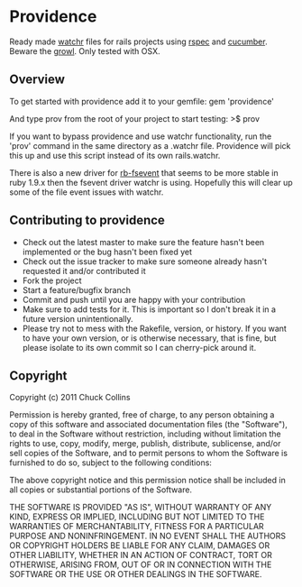Providence
==========

Ready made [watchr](https://github.com/mynyml/watchr) files for rails projects using [rspec](https://github.com/rspec/rspec) and [cucumber](https://github.com/aslakhellesoy/cucumber).  Beware the [growl](http://growl.info/).  Only tested with OSX.

Overview
--------

To get started with providence add it to your gemfile:
    gem 'providence'

And type prov from the root of your project to start testing:
    >$ prov
  
If you want to bypass providence and use watchr functionality, run the 'prov' command in the same directory as a .watchr file.  Providence will pick this up and use this script instead of its own rails.watchr.

There is also a new driver for [rb-fsevent](https://github.com/thibaudgg/rb-fsevent) that seems to be more stable in ruby 1.9.x then the fsevent driver watchr is using.  Hopefully this will clear up some of the file event issues with watchr.

Contributing to providence
--------------------------
 
* Check out the latest master to make sure the feature hasn't been implemented or the bug hasn't been fixed yet
* Check out the issue tracker to make sure someone already hasn't requested it and/or contributed it
* Fork the project
* Start a feature/bugfix branch
* Commit and push until you are happy with your contribution
* Make sure to add tests for it. This is important so I don't break it in a future version unintentionally.
* Please try not to mess with the Rakefile, version, or history. If you want to have your own version, or is otherwise necessary, that is fine, but please isolate to its own commit so I can cherry-pick around it.

Copyright
---------

Copyright (c) 2011 Chuck Collins

Permission is hereby granted, free of charge, to any person obtaining
a copy of this software and associated documentation files (the
"Software"), to deal in the Software without restriction, including
without limitation the rights to use, copy, modify, merge, publish,
distribute, sublicense, and/or sell copies of the Software, and to
permit persons to whom the Software is furnished to do so, subject to
the following conditions:

The above copyright notice and this permission notice shall be
included in all copies or substantial portions of the Software.

THE SOFTWARE IS PROVIDED "AS IS", WITHOUT WARRANTY OF ANY KIND,
EXPRESS OR IMPLIED, INCLUDING BUT NOT LIMITED TO THE WARRANTIES OF
MERCHANTABILITY, FITNESS FOR A PARTICULAR PURPOSE AND
NONINFRINGEMENT. IN NO EVENT SHALL THE AUTHORS OR COPYRIGHT HOLDERS BE
LIABLE FOR ANY CLAIM, DAMAGES OR OTHER LIABILITY, WHETHER IN AN ACTION
OF CONTRACT, TORT OR OTHERWISE, ARISING FROM, OUT OF OR IN CONNECTION
WITH THE SOFTWARE OR THE USE OR OTHER DEALINGS IN THE SOFTWARE.

